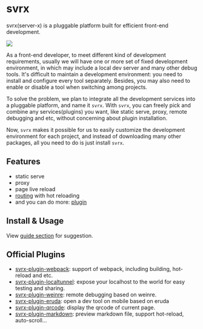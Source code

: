 # svrx

svrx(server-x) is a pluggable platform built for efficient front-end development.

![](https://p1.music.126.net/-ZK3lYZLWMHfPkXi7nn_gg==/109951164332910231.gif)

As a front-end developer, to meet different kind of development requirements, usually we will have one or more set of fixed development environment,
in which may include a local dev server and many other debug tools.
It's difficult to maintain a development environment: you need to install and configure every tool separately.
Besides, you may also need to enable or disable a tool when switching among projects.

To solve the problem, we plan to integrate all the development services into a pluggable platform, 
and name it `svrx`.
With `svrx`, you can freely pick and combine any services(plugins) you want, 
like static serve, proxy, remote debugging and etc, without concerning about plugin installation.
 
Now, `svrx` makes it possible for us to easily customize the development environment for each project,
and instead of downloading many other packages, all you need to do is just install `svrx`.

## Features

- static serve
- proxy
- page live reload
- [routing](./guide/route.md) with hot reloading 
- and you can do more: [plugin](./guide/plugin.md)

## Install & Usage

View [guide section](./guide/README.md) for suggestion.

## Official Plugins

+ [svrx-plugin-webpack](https://github.com/x-orpheus/svrx-plugin-webpack):
    support of webpack, including building, hot-reload and etc.
+ [svrx-plugin-localtunnel](https://github.com/x-orpheus/svrx-plugin-localtunnel): 
    expose your localhost to the world for easy testing and sharing.
+ [svrx-plugin-weinre](https://github.com/x-orpheus/svrx-plugin-weinre): 
    remote debugging based on weinre.
+ [svrx-plugin-eruda](https://github.com/x-orpheus/svrx-plugin-eruda): 
    open a dev tool on mobile based on eruda
+ [svrx-plugin-qrcode](https://github.com/x-orpheus/svrx-plugin-qrcode): 
    display the qrcode of current page.
+ [svrx-plugin-markdown](https://github.com/x-orpheus/svrx-plugin-markdown): 
    preview markdown file, support hot-reload, auto-scroll...

    
